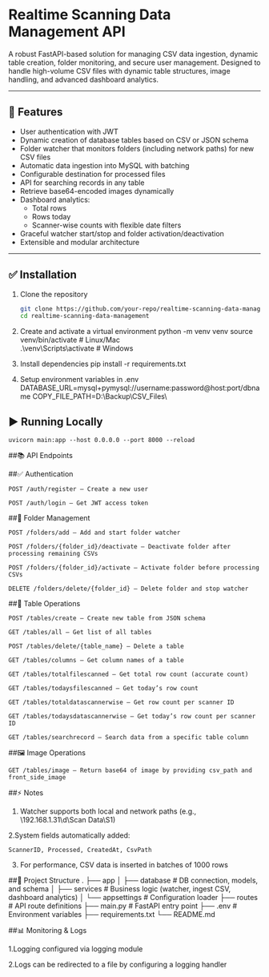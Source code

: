 # Realtime Scanning Data Management API

A robust FastAPI-based solution for managing CSV data ingestion, dynamic table creation, folder monitoring, and secure user management. Designed to handle high-volume CSV files with dynamic table structures, image handling, and advanced dashboard analytics.

---

## 🚀 Features

- User authentication with JWT
- Dynamic creation of database tables based on CSV or JSON schema
- Folder watcher that monitors folders (including network paths) for new CSV files
- Automatic data ingestion into MySQL with batching
- Configurable destination for processed files
- API for searching records in any table
- Retrieve base64-encoded images dynamically
- Dashboard analytics:  
  - Total rows  
  - Rows today  
  - Scanner-wise counts with flexible date filters
- Graceful watcher start/stop and folder activation/deactivation
- Extensible and modular architecture

---

## ✅ Installation

1. Clone the repository  
   ```bash
   git clone https://github.com/your-repo/realtime-scanning-data-management.git
   cd realtime-scanning-data-management

2. Create and activate a virtual environment
	python -m venv venv
	source venv/bin/activate   # Linux/Mac  
	.\venv\Scripts\activate    # Windows

3. Install dependencies
	pip install -r requirements.txt

4. Setup environment variables in .env
	DATABASE_URL=mysql+pymysql://username:password@host:port/dbname
	COPY_FILE_PATH=D:\Backup\CSV_Files\

## ▶️ Running Locally
	uvicorn main:app --host 0.0.0.0 --port 8000 --reload

##📚 API Endpoints

##✅ Authentication

	POST /auth/register – Create a new user

	POST /auth/login – Get JWT access token


##📁 Folder Management

	POST /folders/add – Add and start folder watcher

	POST /folders/{folder_id}/deactivate – Deactivate folder after processing remaining CSVs
 
 	POST /folders/{folder_id}/activate – Activate folder before processing CSVs

	DELETE /folders/delete/{folder_id} – Delete folder and stop watcher

##🧱 Table Operations

	POST /tables/create – Create new table from JSON schema

	GET /tables/all – Get list of all tables

	POST /tables/delete/{table_name} – Delete a table

	GET /tables/columns – Get column names of a table

	GET /tables/totalfilescanned – Get total row count (accurate count)

	GET /tables/todaysfilescanned – Get today’s row count

	GET /tables/totaldatascannerwise – Get row count per scanner ID

	GET /tables/todaysdatascannerwise – Get today’s row count per scanner ID

	GET /tables/searchrecord – Search data from a specific table column

##🖼️ Image Operations

	GET /tables/image – Return base64 of image by providing csv_path and front_side_image

##⚡ Notes

1. Watcher supports both local and network paths (e.g., \\192.168.1.31\d\Scan Data\S1)

2.System fields automatically added:

	ScannerID, Processed, CreatedAt, CsvPath

3. For performance, CSV data is inserted in batches of 1000 rows

##📁 Project Structure
.
├── app
│   ├── database          # DB connection, models, and schema
│   ├── services          # Business logic (watcher, ingest CSV, dashboard analytics)
│   └── appsettings       # Configuration loader
├── routes                # API route definitions
├── main.py               # FastAPI entry point
├── .env                  # Environment variables
├── requirements.txt
└── README.md

##📊 Monitoring & Logs

1.Logging configured via logging module

2.Logs can be redirected to a file by configuring a logging handler
